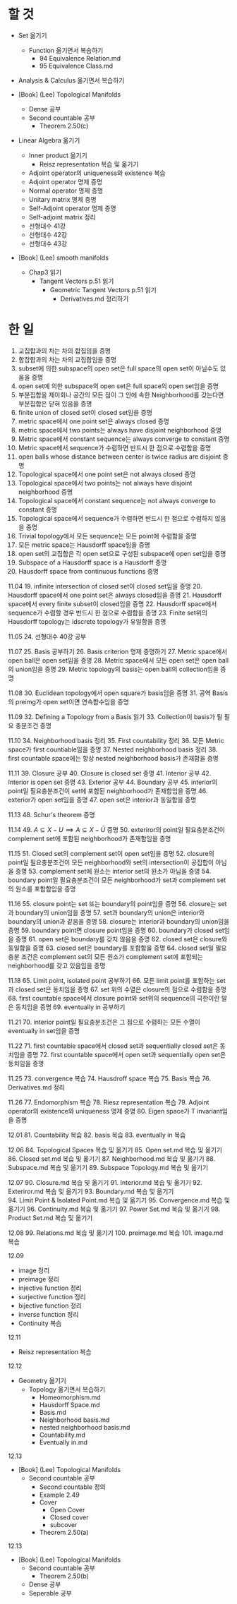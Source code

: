 # 할 것
* Set 옮기기
  * Function 옮기면서 복습하기
    * 94 Equivalence Relation.md
    * 95 Equivalence Class.md

* Analysis & Calculus 옮기면서 복습하기

* [Book] (Lee) Topological Manifolds
  * Dense 공부
  * Second countable 공부
    * Theorem 2.50(c)

* Linear Algebra 옮기기
  * Inner product 옮기기
    * Reisz representation 복습 및 옮기기
  * Adjoint operator의 uniqueness와 existence 복습
  * Adjoint operator 명제 증명
  * Normal operator 명제 증명
  * Unitary matrix 명제 증명
  * Self-Adjoint operator 명제 증명
  * Self-adjoint matrix 정리
  * 선형대수 41강
  * 선형대수 42강
  * 선형대수 43강

* [Book] (Lee) smooth manifolds
  * Chap3 읽기
    * Tangent Vectors p.51 읽기
      * Geometric Tangent Vectors p.51 읽기
        * Derivatives.md 정리하기

# 한 일
1. 교집합과의 차는 차의 합집임을 증명
2. 합잡합과의 차는 차의 교집합임을 증명
3. subset에 의한 subspace의 open set은 full space의 open set이 아닐수도 있음을 증명 
4. open set에 의한 subspace의 open set은 full space의 open set임을 증명
5. 부분집합을 제이회나 공간의 모든 점이 그 안에 속한 Neighborhood를 갖는다면 부분집합은 닫혀 있음을 증명
6. finite union of closed set이 closed set임을 증명
7. metric space에서 one point set은 always closed 증명
8. metric space에서 two points는 always have disjoint neighborhood 증명
9.  Metric space에서 constant sequence는 always converge to constant 증명
10. Metric space에서 sequence가 수렴하면 반드시 한 점으로 수렴함을 증명
11. open balls whose distance between center is twice radius are disjoint 증명 
12. Topological space에서 one point set은 not always closed 증명
13. Topological space에서 two points는 not always have disjoint neighborhood 증명
14. Topological space에서 constant sequence는 not always converge to constant 증명
15. Topological space에서 sequence가 수렴하면 반드시 한 점으로 수렴하지 않음을 증명
16. Trivial topology에서 모든 sequence는 모든 point에 수렴함을 증명
17. 모든 metric space는 Hausdorff space임을 증명
18. open set의 교집합은 각 open set으로 구성된 subspace에 open set임을 증명 
19. Subspace of a Hausdorff space is a Hausdorff 증명
20. Hausdorff space from continuous functions 증명  

11.04
19. infinite intersection of closed set이 closed set임을 증명
20. Hausdorff space에서 one point set은 always closed임을 증명
21. Hausdorff space에서 every finite subset이 closed임을 증명
22. Hausdorff space에서 sequence가 수렴할 경우 반드시 한 점으로 수렴함을 증명
23. Finite set위의 Hausdorff topology는 idscrete topology가 유일함을 증명

11.05
24. 선형대수 40강 공부


11.07
25. Basis 공부하기
26. Basis criterion 명제 증명하기
27. Metric space에서 open ball은 open set임을 증명
28. Metric space에서 모든 open set은 open ball의 union임을 증명
29. Metric topology의 basis는 open ball의 collection임을 증명 

11.08
30. Euclidean topology에서 open square가 basis임을 증명
31. 공역 Basis의 preimg가 open set이면 연속함수임을 증명

11.09
32. Defining a Topology from a Basis 읽기
33. Collection이 basis가 될 필요 충분조건 증명

11.10
34. Neighborhood basis 정리
35. First countability 정리
36. 모든 Metric space가 first countiable임을 증명
37. Nested neighborhood basis 정리
38. first countable space에는 항상 nested neighborhood basis가 존재함을 증명

11.11
39. Closure 공부
40. Closure is closed set 증명
41. Interior 공부
42. Interior is open set 증명
43. Exterior 공부
44. Boundary 공부
45. interior의 point일 필요충분조건이 set에 포함된 neighborhood가 존재함임을 증명
46. exterior가 open set임을 증명
47. open set은 interior과 동일함을 증명

11.13
48. Schur's theorem 증명
    
11.14
49.  $A \subseteq X-U \implies A \subseteq X-\bar{U}$ 증명
50. exteriror의 point일 필요충분조건이 complement set에 포함된 neighborhood가 존재함임을 증명

11.15
51. Closed set의 complement set이 open set임을 증명
52. closure의 point일 필요충분조건이 모든 neighborhood와 set의 intersection이 공집합이 아님을 증명
53. complement set에 원소는 interior set의 원소가 아님을 증명
54. boundary point일 필요충분조건이 모든 neighborhood가 set과 complement set의 원소를 포함함임을 증명

11.16
55. closure point는 set 또는 boundary의 point임을 증명
56. closure는 set과 boundary의 union임을 증명
57. set과 boundary의 union은 interior와 boundary의 union과 같음을 증명
58. closure는 interior과 boundary의 union임을 증명
59. boundary point면 closure point임을 증명
60. boundary가 closed set임을 증명
61. open set은 boundary를 갖지 않음을 증명
62. closed set은 closure와 동일함을 증명
63. closed set은 boundary를 포함함을 증명
64. closed set일 필요충분 조건은 complement set의 모든 원소가 complement set에 포함되는 neighborhood를 갖고 있음임을 증명

11.18
65. Limit point, isolated point 공부하기
66. 모든 limit point를 포함하는 set과 closed set은 동치임을 증명
67. set 위의 수열은 closure의 점으로 수렴함을 증명
68. first countable space에서 closure point와 set위의 sequence의 극한이란 말은 동치임을 증명
69. eventually in 공부하기

11.21
70. interior point일 필요충분조건은 그 점으로 수렴하는 모든 수열이 eventually in set임을 증명

11.22
71. first countable space에서 closed set과 sequentially closed set은 동치임을 증명
72. first countable space에서 open set과 sequentially open set은 동치임을 증명

11.25
73. convergence 복습
74. Hausdroff space 복습
75. Basis 복습
76. Derivatives.md 정리

11.26
77. Endomorphism 복습
78. Riesz representation 복습
79. Adjoint operator의 existence와 uniqueness 명제 증명
80. Eigen space가 T invariant임을 증명 

12.01
81. Countability 복습
82. basis 복습
83. eventually in 복습
    
12.06
84. Topological Spaces 복습 및 옮기기
85. Open set.md 복습 및 옮기기
86. Closed set.md 복습 및 옮기기
87. Neighborhood.md 복습 및 옮기기
88. Subspace.md 복습 및 옮기기
89. Subspace Topology.md 복습 및 옮기기

12.07
90. Closure.md 복습 및 옮기기
91. Interior.md 복습 및 옮기기
92. Exteriror.md 복습 및 옮기기
93. Boundary.md 복습 및 옮기기  
94. Limit Point & Isolated Point.md 복습 및 옮기기
95. Convergence.md 복습 및 옮기기
96. Continuity.md 복습 및 옮기기
97. Power Set.md 복습 및 옮기기
98. Product Set.md 복습 및 옮기기


12.08
99. Relations.md 복습 및 옮기기
100. preimage.md 복습
101. image.md 복습

12.09
* image 정리
* preimage 정리
* injective function 정리
* surjective function 정리
* bijective function 정리
* inverse function 정리
* Continuity 복습

12.11
* Reisz representation 복습

12.12
* Geometry 옮기기
  * Topology 옮기면서 복습하기    
    * Homeomorphism.md
    * Hausdorff Space.md
    * Basis.md
    * Neighborhood basis.md
    * nested neighborhood basis.md
    * Countability.md    
    * Eventually in.md

12.13
* [Book] (Lee) Topological Manifolds
  * Second countable 공부
    * Second countable 정의
    * Example 2.49
    * Cover
      * Open Cover
      * Closed cover
      * subcover
    * Theorem 2.50(a)

12.13
* [Book] (Lee) Topological Manifolds
  * Second countable 공부
    * Theorem 2.50(b)
  * Dense 공부
  * Seperable 공부